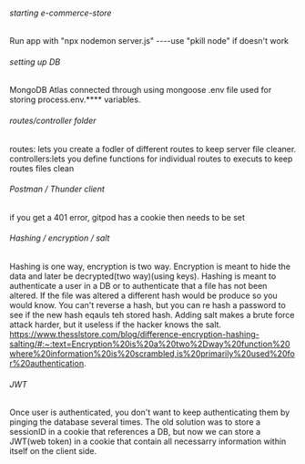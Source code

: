 ###### starting e-commerce-store
Run app with "npx nodemon server.js" ----use "pkill node" if doesn't work

###### setting up DB
MongoDB Atlas connected through using mongoose
.env file used for storing process.env.**** variables.

###### routes/controller folder
routes: lets you create a fodler of different routes to keep server file cleaner. 
controllers:lets you define functions for individual routes to executs to keep routes files clean

###### Postman / Thunder client
if you get a 401 error, gitpod has a cookie then needs to be set

###### Hashing / encryption / salt
Hashing is one way, encryption is two way. Encryption is meant to hide the data and later be decrypted(two way)(using keys). Hashing is meant to authenticate a user in a DB or to authenticate that a file has not been altered. If the file was altered a different hash would be produce so you would know. You can't reverse a hash, but you can re hash a password to see if the new hash eqauls teh stored hash. Adding salt makes a brute force attack harder, but it useless if the hacker knows the salt.
https://www.thesslstore.com/blog/difference-encryption-hashing-salting/#:~:text=Encryption%20is%20a%20two%2Dway%20function%20where%20information%20is%20scrambled,is%20primarily%20used%20for%20authentication.

###### JWT
Once user is authenticated, you don't want to keep authenticating them by pinging the database several times. The old solution was to store a sessionID in a cookie that references a DB, but now we can store a JWT(web token) in a cookie that contain all necessarry information within itself on the client side.

